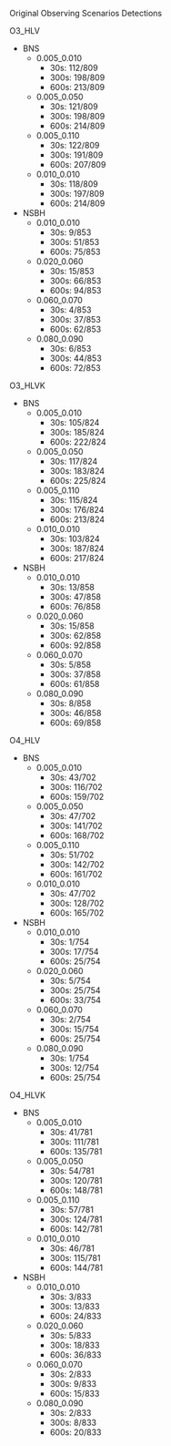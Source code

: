 Original Observing Scenarios Detections

O3_HLV
- BNS 
    - 0.005_0.010
        - 30s: 112/809
        - 300s: 198/809
        - 600s: 213/809
    - 0.005_0.050
        - 30s: 121/809
        - 300s: 198/809
        - 600s: 214/809
    - 0.005_0.110
        - 30s: 122/809
        - 300s: 191/809
        - 600s: 207/809
    - 0.010_0.010
        - 30s: 118/809
        - 300s: 197/809
        - 600s: 214/809
- NSBH
    - 0.010_0.010
        - 30s: 9/853
        - 300s: 51/853
        - 600s: 75/853
    - 0.020_0.060
        - 30s: 15/853
        - 300s: 66/853
        - 600s: 94/853
    - 0.060_0.070
        - 30s: 4/853
        - 300s: 37/853
        - 600s: 62/853
    - 0.080_0.090
        - 30s: 6/853
        - 300s: 44/853
        - 600s: 72/853
        
O3_HLVK
- BNS
    - 0.005_0.010
        - 30s: 105/824
        - 300s: 185/824
        - 600s: 222/824
    - 0.005_0.050
        - 30s: 117/824
        - 300s: 183/824
        - 600s: 225/824
    - 0.005_0.110
        - 30s: 115/824
        - 300s: 176/824
        - 600s: 213/824
    - 0.010_0.010
        - 30s: 103/824
        - 300s: 187/824
        - 600s: 217/824
- NSBH
    - 0.010_0.010
        - 30s: 13/858
        - 300s: 47/858
        - 600s: 76/858
    - 0.020_0.060
        - 30s: 15/858
        - 300s: 62/858
        - 600s: 92/858
    - 0.060_0.070
        - 30s: 5/858
        - 300s: 37/858
        - 600s: 61/858
    - 0.080_0.090
        - 30s: 8/858
        - 300s: 46/858
        - 600s:  69/858
        
O4_HLV
- BNS
    - 0.005_0.010
        - 30s: 43/702
        - 300s: 116/702
        - 600s: 159/702
    - 0.005_0.050
        - 30s: 47/702
        - 300s: 141/702
        - 600s: 168/702
    - 0.005_0.110
        - 30s: 51/702
        - 300s: 142/702
        - 600s: 161/702
    - 0.010_0.010
        - 30s: 47/702
        - 300s: 128/702
        - 600s: 165/702
- NSBH
    - 0.010_0.010
        - 30s: 1/754
        - 300s: 17/754
        - 600s: 25/754
    - 0.020_0.060
        - 30s: 5/754
        - 300s: 25/754
        - 600s: 33/754
    - 0.060_0.070
        - 30s: 2/754
        - 300s: 15/754
        - 600s: 25/754
    - 0.080_0.090
        - 30s: 1/754
        - 300s: 12/754
        - 600s:  25/754
        
O4_HLVK
- BNS
    - 0.005_0.010
        - 30s: 41/781
        - 300s: 111/781
        - 600s:  135/781
    - 0.005_0.050
        - 30s: 54/781
        - 300s: 120/781
        - 600s:  148/781
    - 0.005_0.110
        - 30s: 57/781
        - 300s: 124/781
        - 600s:  142/781
    - 0.010_0.010
        - 30s: 46/781
        - 300s: 115/781
        - 600s:  144/781
- NSBH
    - 0.010_0.010
        - 30s: 3/833
        - 300s: 13/833
        - 600s:  24/833
    - 0.020_0.060
        - 30s: 5/833
        - 300s: 18/833
        - 600s:  36/833
    - 0.060_0.070
        - 30s: 2/833
        - 300s: 9/833
        - 600s:  15/833
    - 0.080_0.090
        - 30s: 2/833
        - 300s: 8/833
        - 600s:  20/833
